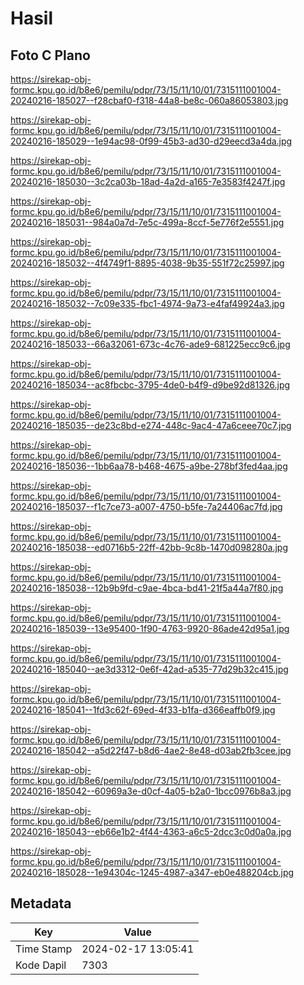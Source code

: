 # Hasil

## Foto C Plano

https://sirekap-obj-formc.kpu.go.id/b8e6/pemilu/pdpr/73/15/11/10/01/7315111001004-20240216-185027--f28cbaf0-f318-44a8-be8c-060a86053803.jpg

https://sirekap-obj-formc.kpu.go.id/b8e6/pemilu/pdpr/73/15/11/10/01/7315111001004-20240216-185029--1e94ac98-0f99-45b3-ad30-d29eecd3a4da.jpg

https://sirekap-obj-formc.kpu.go.id/b8e6/pemilu/pdpr/73/15/11/10/01/7315111001004-20240216-185030--3c2ca03b-18ad-4a2d-a165-7e3583f4247f.jpg

https://sirekap-obj-formc.kpu.go.id/b8e6/pemilu/pdpr/73/15/11/10/01/7315111001004-20240216-185031--984a0a7d-7e5c-499a-8ccf-5e776f2e5551.jpg

https://sirekap-obj-formc.kpu.go.id/b8e6/pemilu/pdpr/73/15/11/10/01/7315111001004-20240216-185032--4f4749f1-8895-4038-9b35-551f72c25997.jpg

https://sirekap-obj-formc.kpu.go.id/b8e6/pemilu/pdpr/73/15/11/10/01/7315111001004-20240216-185032--7c09e335-fbc1-4974-9a73-e4faf49924a3.jpg

https://sirekap-obj-formc.kpu.go.id/b8e6/pemilu/pdpr/73/15/11/10/01/7315111001004-20240216-185033--66a32061-673c-4c76-ade9-681225ecc9c6.jpg

https://sirekap-obj-formc.kpu.go.id/b8e6/pemilu/pdpr/73/15/11/10/01/7315111001004-20240216-185034--ac8fbcbc-3795-4de0-b4f9-d9be92d81326.jpg

https://sirekap-obj-formc.kpu.go.id/b8e6/pemilu/pdpr/73/15/11/10/01/7315111001004-20240216-185035--de23c8bd-e274-448c-9ac4-47a6ceee70c7.jpg

https://sirekap-obj-formc.kpu.go.id/b8e6/pemilu/pdpr/73/15/11/10/01/7315111001004-20240216-185036--1bb6aa78-b468-4675-a9be-278bf3fed4aa.jpg

https://sirekap-obj-formc.kpu.go.id/b8e6/pemilu/pdpr/73/15/11/10/01/7315111001004-20240216-185037--f1c7ce73-a007-4750-b5fe-7a24406ac7fd.jpg

https://sirekap-obj-formc.kpu.go.id/b8e6/pemilu/pdpr/73/15/11/10/01/7315111001004-20240216-185038--ed0716b5-22ff-42bb-9c8b-1470d098280a.jpg

https://sirekap-obj-formc.kpu.go.id/b8e6/pemilu/pdpr/73/15/11/10/01/7315111001004-20240216-185038--12b9b9fd-c9ae-4bca-bd41-21f5a44a7f80.jpg

https://sirekap-obj-formc.kpu.go.id/b8e6/pemilu/pdpr/73/15/11/10/01/7315111001004-20240216-185039--13e95400-1f90-4763-9920-86ade42d95a1.jpg

https://sirekap-obj-formc.kpu.go.id/b8e6/pemilu/pdpr/73/15/11/10/01/7315111001004-20240216-185040--ae3d3312-0e6f-42ad-a535-77d29b32c415.jpg

https://sirekap-obj-formc.kpu.go.id/b8e6/pemilu/pdpr/73/15/11/10/01/7315111001004-20240216-185041--1fd3c62f-69ed-4f33-b1fa-d366eaffb0f9.jpg

https://sirekap-obj-formc.kpu.go.id/b8e6/pemilu/pdpr/73/15/11/10/01/7315111001004-20240216-185042--a5d22f47-b8d6-4ae2-8e48-d03ab2fb3cee.jpg

https://sirekap-obj-formc.kpu.go.id/b8e6/pemilu/pdpr/73/15/11/10/01/7315111001004-20240216-185042--60969a3e-d0cf-4a05-b2a0-1bcc0976b8a3.jpg

https://sirekap-obj-formc.kpu.go.id/b8e6/pemilu/pdpr/73/15/11/10/01/7315111001004-20240216-185043--eb66e1b2-4f44-4363-a6c5-2dcc3c0d0a0a.jpg

https://sirekap-obj-formc.kpu.go.id/b8e6/pemilu/pdpr/73/15/11/10/01/7315111001004-20240216-185028--1e94304c-1245-4987-a347-eb0e488204cb.jpg


## Metadata

| Key        | Value               |
| ---------- | ------------------- |
| Time Stamp | 2024-02-17 13:05:41 |
| Kode Dapil | 7303                |



